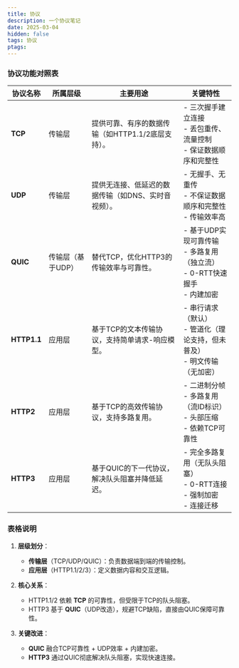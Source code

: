 ```yaml
---
title: 协议
description: 一个协议笔记
date: 2025-03-04
hidden: false
tags: 协议
ptags: 
---
```


### **协议功能对照表**

| **协议名称** | **所属层级**     | **主要用途**                                                                 | **关键特性**                                                                 |
|--------------|------------------|----------------------------------------------------------------------------|------------------------------------------------------------------------------|
| **TCP**      | 传输层           | 提供可靠、有序的数据传输（如HTTP1.1/2底层支持）。                            | - 三次握手建立连接<br>- 丢包重传、流量控制<br>- 保证数据顺序和完整性          |
| **UDP**      | 传输层           | 提供无连接、低延迟的数据传输（如DNS、实时音视频）。                          | - 无握手、无重传<br>- 不保证数据顺序和完整性<br>- 传输效率高                  |
| **QUIC**     | 传输层（基于UDP）| 替代TCP，优化HTTP3的传输效率与可靠性。                                       | - 基于UDP实现可靠传输<br>- 多路复用（独立流）<br>- 0-RTT快速握手<br>- 内建加密 |
| **HTTP1.1**  | 应用层           | 基于TCP的文本传输协议，支持简单请求-响应模型。                               | - 串行请求（默认）<br>- 管道化（理论支持，但未普及）<br>- 明文传输（无加密）   |
| **HTTP2**    | 应用层           | 基于TCP的高效传输协议，支持多路复用。                                        | - 二进制分帧<br>- 多路复用（流ID标识）<br>- 头部压缩<br>- 依赖TCP可靠性       |
| **HTTP3**    | 应用层           | 基于QUIC的下一代协议，解决队头阻塞并降低延迟。                               | - 完全多路复用（无队头阻塞）<br>- 0-RTT连接<br>- 强制加密<br>- 连接迁移       |
### **表格说明**  
1. **层级划分**：  
   - **传输层**（TCP/UDP/QUIC）：负责数据端到端的传输控制。  
   - **应用层**（HTTP1.1/2/3）：定义数据内容和交互逻辑。  

2. **核心关系**：  
   - HTTP1.1/2 依赖 **TCP** 的可靠性，但受限于TCP的队头阻塞。  
   - HTTP3 基于 **QUIC**（UDP改造），规避TCP缺陷，直接由QUIC保障可靠性。  

3. **关键改进**：  
   - **QUIC** 融合TCP可靠性 + UDP效率 + 内建加密。  
   - **HTTP3** 通过QUIC彻底解决队头阻塞，实现快速连接。